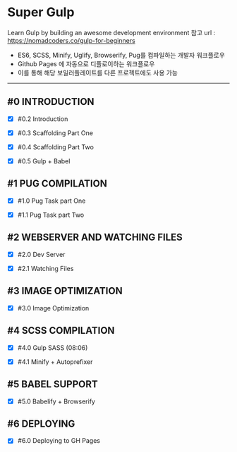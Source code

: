 # Super Gulp

Learn Gulp by building an awesome development environment
참고 url : https://nomadcoders.co/gulp-for-beginners


 - ES6, SCSS, Minify, Uglify, Browserify, Pug를 컴파일하는 개발자 워크플로우
 - Github Pages 에 자동으로 디플로이하는 워크플로우
 - 이를 통해 해당 보일러플레이트를 다른 프로젝트에도 사용 가능
---
## #0 INTRODUCTION

 - [x] #0.2 Introduction
 - [x] #0.3 Scaffolding Part One
 - [x] #0.4 Scaffolding Part Two
 - [x] #0.5 Gulp + Babel


## #1 PUG COMPILATION

 - [x] #1.0 Pug Task part One
 - [x] #1.1 Pug Task part Two


## #2 WEBSERVER AND WATCHING FILES

 - [x] #2.0 Dev Server
 - [x] #2.1 Watching Files


## #3 IMAGE OPTIMIZATION

 - [x] #3.0 Image Optimization


## #4 SCSS COMPILATION

 - [x] #4.0 Gulp SASS (08:06)
 - [x] #4.1 Minify + Autoprefixer


## #5 BABEL SUPPORT

 - [x] #5.0 Babelify + Browserify


## #6 DEPLOYING

 - [x] #6.0 Deploying to GH Pages